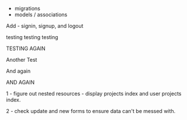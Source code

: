 - migrations 
- models / associations 

Add - signin, signup, and logout 

testing testing testing

TESTING AGAIN

Another Test

And again

AND AGAIN


1 - figure out nested resources - display projects index and user projects index.

2 - check update and new forms to ensure data can't be messed with. 